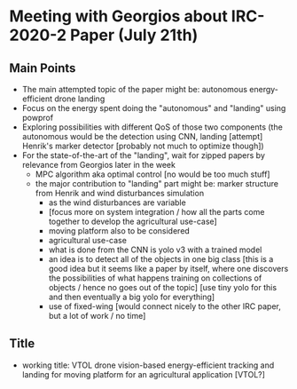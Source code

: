 # Meeting with Georgios about IRC-2020-2 Paper (July 21th)
## Main Points
* The main attempted topic of the paper might be: autonomous energy-efficient drone landing 
* Focus on the energy spent doing the "autonomous" and "landing" using powprof
* Exploring possibilities with different QoS of those two components (the autonomous would be the detection using CNN, landing [attempt] Henrik's marker detector [probably not much to optimize though])
* For the state-of-the-art of the "landing", wait for zipped papers by relevance from Georgios later in the week
	* MPC algorithm aka optimal control [no would be too much stuff] 
	* the major contribution to "landing" part might be: marker structure from Henrik and wind disturbances simulation
		* as the wind disturbances are variable
		* [focus more on system integration / how all the parts come together to develop the agricultural use-case]
		* moving platform also to be considered
		* agricultural use-case
		* what is done from the CNN is yolo v3 with a trained model
		* an idea is to detect all of the objects in one big class [this is a good idea but it seems like a paper by itself, where one discovers the possibilities of what happens training on collections of objects / hence no goes out of the topic] [use tiny yolo for this and then eventually a big yolo for everything]
		* use of fixed-wing [would connect nicely to the other IRC paper, but a lot of work / no time]
## Title
* working title: VTOL drone vision-based energy-efficient tracking and landing for moving platform for an agricultural application [VTOL?]
